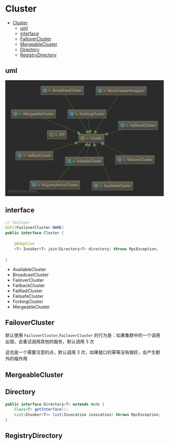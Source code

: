 # Cluster

- [Cluster](#Cluster)
  - [uml](#uml)
  - [interface](#interface)
  - [FailoverCluster](#FailoverCluster)
  - [MergeableCluster](#MergeableCluster)
  - [Directory](#Directory)
  - [RegistryDirectory](#RegistryDirectory)

## uml

![Cluster](images/dubbo-cluster.png)

## interface

```java
// failover
@SPI(FailoverCluster.NAME)
public interface Cluster {

    @Adaptive
    <T> Invoker<T> join(Directory<T> directory) throws RpcException;

}
```

- AvailableCluster
- BroadcastCluster
- FailoverCluster
- FailbackCluster
- FailfastCluster
- FailsafeCluster
- ForkingCluster
- MergeableCluster

## FailoverCluster

默认使用 `FailoverCluster`,`FailoverCluster` 的行为是：如果集群中的一个调用出错，会重试调用其他的服务，默认调用 3 次

这也是一个需要注意的点，默认调用 3 次，如果接口的幂等没有做好，会产生额外的福作用

## MergeableCluster

## Directory

```java
public interface Directory<T> extends Node {
    Class<T> getInterface();
    List<Invoker<T>> list(Invocation invocation) throws RpcException;
}
```

## RegistryDirectory
